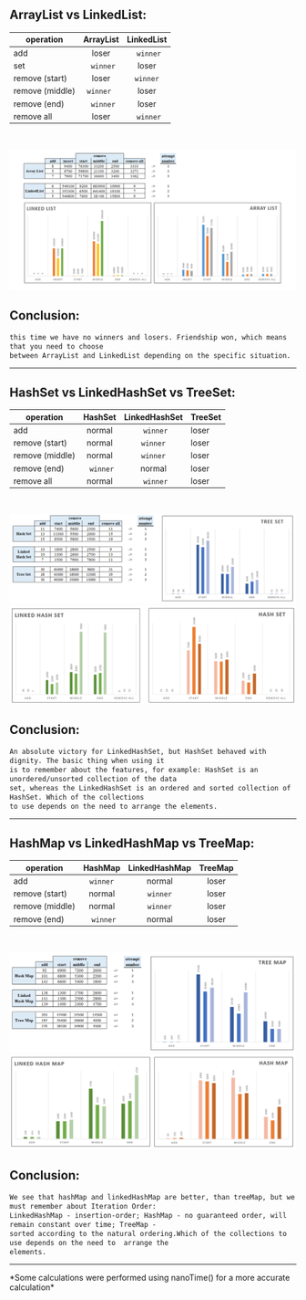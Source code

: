 ArrayList vs LinkedList:
---


| operation        |      ArrayList       |            LinkedList |
|------------------|:--------------------:|:----------------------:|
| add              |        loser         |             ` winner` |
| set              |      ` winner`       |                 loser |
| remove (start)   |        loser         |              `winner` |
| remove (middle)  |      `winner `       |                 loser |
| remove (end)     |      ` winner`       |                 loser |
| remove all       |        loser         |             ` winner` |

![]()

![](https://github.com/Ju1iana/netcracker.homework/blob/main/HW4_Collections/src/u/pankratova/resources/a.png)

Conclusion:
----
    this time we have no winners and losers. Friendship won, which means that you need to choose
    between ArrayList and LinkedList depending on the specific situation.
<hr>

HashSet vs LinkedHashSet vs TreeSet:
---

| operation        |  HashSet  | LinkedHashSet | TreeSet |
|------------------|:---------:|:--------------:|:--------|
| add              |  normal   |     ` winner` | loser   |
| remove (start)   |  normal   |      `winner` | loser   |
| remove (middle)  |  normal   |      `winner` | loser   |
| remove (end)     | ` winner` |        normal | loser   |
| remove all       |  normal   |     ` winner` | loser   |

![]()

![](https://github.com/Ju1iana/netcracker.homework/blob/main/HW4_Collections/src/u/pankratova/resources/b1.png)
![](https://github.com/Ju1iana/netcracker.homework/blob/main/HW4_Collections/src/u/pankratova/resources/b2.png)

Conclusion:
----
    An absolute victory for LinkedHashSet, but HashSet behaved with dignity. The basic thing when using it
    is to remember about the features, for example: HashSet is an unordered/unsorted collection of the data
    set, whereas the LinkedHashSet is an ordered and sorted collection of HashSet. Which of the collections
    to use depends on the need to arrange the elements.
<hr>

HashMap vs LinkedHashMap vs TreeMap:
---

| operation        |  HashMap   | LinkedHashMap | TreeMap |
|------------------|:----------:|:--------------:|:--------:|
| add              |  `winner`  |        normal | loser   |
| remove (start)   |   normal   |      `winner` | loser   |
| remove (middle)  |   normal   |      `winner` | loser   |
| remove (end)     | ` winner`  |        normal | loser   |

![]()

![](https://github.com/Ju1iana/netcracker.homework/blob/main/HW4_Collections/src/u/pankratova/resources/c1.png)
![](https://github.com/Ju1iana/netcracker.homework/blob/main/HW4_Collections/src/u/pankratova/resources/c2.png)

Conclusion:
----
    We see that hashMap and linkedHashMap are better, than treeMap, but we must remember about Iteration Order:
    LinkedHashMap - insertion-order; HashMap - no guaranteed order, will remain constant over time; TreeMap - 
    sorted according to the natural ordering.Which of the collections to use depends on the need to  arrange the 
    elements. 

<hr>
*Some calculations were performed using nanoTime() for a more accurate calculation*
